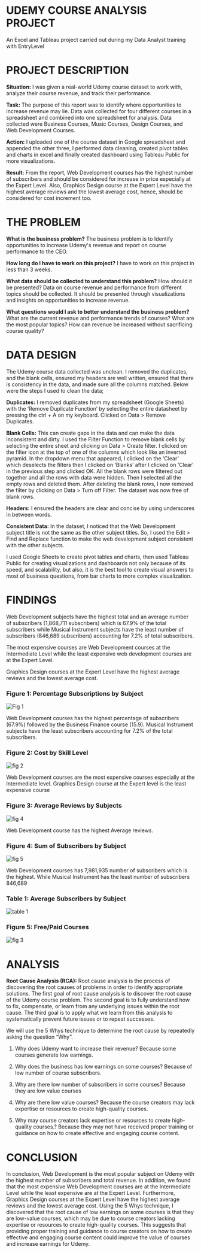 # UDEMY COURSE ANALYSIS PROJECT
An Excel and Tableau project carried out during my Data Analyst training with EntryLevel

# PROJECT DESCRIPTION

**Situation:** I was given a real-world Udemy course dataset to work with, analyze their course revenue, and track their performance. 

**Task:** The purpose of this report was to identify where opportunities to increase revenue may lie. Data was collected for four different courses in a spreadsheet and combined into one spreadsheet for analysis. Data collected were Business Courses, Music Courses, Design Courses, and Web Development Courses. 

**Action:** I uploaded one of the course dataset in Google spreadsheet and appended the other three, I performed data cleaning, created pivot tables and charts in excel and finally created dashboard using Tableau Public for more visualizations. 

**Result:** From the report, Web Development courses has the highest number of subscribers and should be considered for increase in price especially at the Expert Level. Also, Graphics Design course at the Expert Level have the highest average reviews and the lowest average cost, hence, should be considered for cost increment too.

# THE PROBLEM

**What is the business problem?** The business problem is to Identify opportunities to increase Udemy's revenue and report on course performance to the CEO.

**How long do I have to work on this project?** I have to work on this project in less than 3 weeks.

**What data should be collected to understand this problem?** How should it be presented? Data on course revenue and performance from different topics should be collected. It should be presented through visualizations and insights on opportunities to increase revenue.

**What questions would I ask to better understand the business problem?** What are the current revenue and performance trends of courses? What are the most popular topics? How can revenue be increased without sacrificing course quality?


# DATA DESIGN

The Udemy course data collected was unclean. I removed the duplicates, and the blank cells, ensured my headers are well written, ensured that there is consistency in the data, and made sure all the columns matched. Below were the steps I used to clean the data;

**Duplicates:**  I removed duplicates from my spreadsheet (Google Sheets) with the ‘Remove Duplicate Function’ by selecting the entire datasheet by pressing the ctrl + A on my keyboard. Clicked on Data > Remove Duplicates. 

**Blank Cells:** This can create gaps in the data and can make the data inconsistent and dirty. I used the Filter Function to remove blank cells by selecting the entire sheet and clicking on Data > Create filter. I clicked on the filter icon at the top of one of the columns which look like an inverted pyramid. In the dropdown menu that appeared, I clicked on the ‘Clear’ which deselects the filters then I clicked on ‘Blanks’ after I clicked on ‘Clear’ in the previous step and clicked OK. All the blank rows were filtered out together and all the rows with data were hidden. Then I selected all the empty rows and deleted them. After deleting the blank rows, I now removed the filter by clicking on Data > Turn off Filter. The dataset was now free of blank rows. 

**Headers:** I ensured the headers are clear and concise by using underscores in between words. 

**Consistent Data:** In the dataset, I noticed that the Web Development subject title is not the same as the other subject titles. So, I used the Edit > Find and Replace function to make the web development subject consistent with the other subjects.

I used Google Sheets to create pivot tables and charts, then used Tableau Public for creating visualizations and dashboards not only because of its speed, and scalability, but also, it is the best tool to create visual answers to most of business questions, from bar charts to more complex visualization.


# FINDINGS

Web Development subjects have the highest total and an average number of subscribers (1,868,711 subscribers) which is 67.9% of the total subscribers while Musical Instrument subjects have the least number of subscribers (846,689 subscribers) accounting for 7.2% of total subscribers.
     
The most expensive courses are Web Development courses at the Intermediate Level while the least expensive web development courses are at the Expert Level. 

Graphics Design courses at the Expert Level have the highest average reviews and the lowest average cost.



### Figure 1: Percentage Subscriptions by Subject

![Fig 1](https://user-images.githubusercontent.com/127628021/227483810-7bb4c91a-0ac4-4d1a-aeee-8a1f3be01941.png)

Web Development courses has the highest percentage of subscribers (67.9%) followed by the Business Finance course (15.9). Musical Instrument subjects have the least subscribers accounting for 7.2% of the total subscribers.

### Figure 2: Cost by Skill Level

![fig 2](https://user-images.githubusercontent.com/127628021/227483992-b8253235-a9f1-402a-94f4-ddc40e3d3ffa.png)

Web Development courses are the most expensive courses especially at the Intermediate level. Graphics Design course at the Expert level is the least expensive course

### Figure 3: Average Reviews by Subjects

![fig 4](https://user-images.githubusercontent.com/127628021/227484133-a5cef5fe-1794-44b8-9124-cc74d64a72e0.png)

Web Development course has the highest Average reviews.

### Figure 4: Sum of Subscribers by Subject

![fig 5](https://user-images.githubusercontent.com/127628021/227484371-251a59b6-31c2-4497-80d1-d07018ea7396.png)

Web Development courses has 7,981,935 number of subscribers which is the highest. While Musical Instrument has the least number of subscribers 846,689

### Table 1: Average Subscribers by Subject

![table 1](https://user-images.githubusercontent.com/127628021/227485147-e56afaf1-e1f2-41a9-9b14-2ca8442b4904.png)

### Figure 5: Free/Paid Courses

![fig 3](https://user-images.githubusercontent.com/127628021/227485336-ec63b0f8-0fad-4543-a3af-8c1c2463dfce.png)


# ANALYSIS

**Root Cause Analysis (RCA):** Root cause analysis is the process of discovering the root causes of problems in order to identify appropriate solutions. The first goal of root cause analysis is to discover the root cause of the Udemy course problem. The second goal is to fully understand how to fix, compensate, or learn from any underlying issues within the root cause. The third goal is to apply what we learn from this analysis to systematically prevent future issues or to repeat successes.

We will use the 5 Whys technique to determine the root cause by repeatedly asking the question “Why”.

1. Why does Udemy want to increase their revenue? Because some courses generate low earnings.

2. Why does the business has low earnings on some courses? Because of low number of course subscribers.

3. Why are there low number of subscribers in some courses? Because they are low value courses

4. Why are there low value courses? Because the course creators may lack expertise or resources to create high-quality courses.

5. Why may course creators lack expertise or resources to create high-quality courses.? Because they may not have received proper training or guidance on how to create effective and engaging course content.


# CONCLUSION

In conclusion, Web Development is the most popular subject on Udemy with the highest number of subscribers and total revenue. In addition, we found that the most expensive Web Development courses are at the Intermediate Level while the least expensive are at the Expert Level. Furthermore, Graphics Design courses at the Expert Level have the highest average reviews and the lowest average cost.
Using the 5 Whys technique, I discovered that the root cause of low earnings on some courses is that they are low-value courses, which may be due to course creators lacking expertise or resources to create high-quality courses. This suggests that providing proper training and guidance to course creators on how to create effective and engaging course content could improve the value of courses and increase earnings for Udemy.

